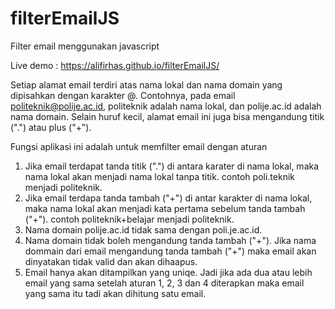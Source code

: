 # filterEmailJS

Filter email menggunakan javascript

Live demo : https://alifirhas.github.io/filterEmailJS/

Setiap alamat email terdiri atas nama lokal dan nama domain yang dipisahkan dengan karakter @.
Contohnya, pada email politeknik@polije.ac.id, politeknik adalah nama lokal, dan polije.ac.id
adalah nama domain. Selain huruf kecil, alamat email ini juga bisa mengandung titik (".") atau plus ("+‟).

Fungsi aplikasi ini adalah untuk memfilter email dengan aturan
1. Jika email terdapat tanda titik (".") di antara karater di nama lokal, maka nama lokal akan menjadi nama lokal tanpa titik. contoh poli.teknik menjadi politeknik.
2. Jika email terdapa tanda tambah ("+") di antar karakter di nama lokal, maka nama lokal akan menjadi kata pertama sebelum tanda tambah ("+"). contoh politeknik+belajar menjadi politeknik.
3. Nama domain polije.ac.id tidak sama dengan poli.je.ac.id.
4. Nama domain tidak boleh mengandung tanda tambah ("+"). Jika nama dommain dari email mengandung tanda tambah ("+") maka email akan dinyatakan tidak valid dan akan dihaapus.
3. Email hanya akan ditampilkan yang uniqe. Jadi jika ada dua atau lebih email yang sama setelah aturan 1, 2, 3 dan 4 diterapkan maka email yang sama itu tadi akan dihitung satu email.

